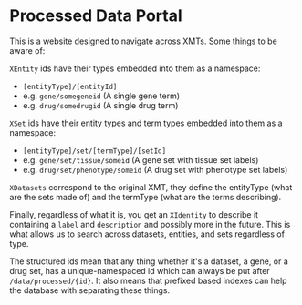 # Processed Data Portal

This is a website designed to navigate across XMTs. Some things to be aware of:

`XEntity` ids have their types embedded into them as a namespace:
- `[entityType]/[entityId]`
- e.g. `gene/somegeneid` (A single gene term)
- e.g. `drug/somedrugid` (A single drug term)

`XSet` ids have their entity types and term types embedded into them as a namespace:
- `[entityType]/set/[termType]/[setId]`
- e.g. `gene/set/tissue/someid` (A gene set with tissue set labels)
- e.g. `drug/set/phenotype/someid` (A drug set with phenotype set labels)

`XDatasets` correspond to the original XMT, they define the entityType (what are the sets made of) and the termType (what are the terms describing).

Finally, regardless of what it is, you get an `XIdentity` to describe it containing a `label` and `description` and possibly more in the future. This is what allows us to search across datasets, entities, and sets regardless of type.

The structured ids mean that any thing whether it's a dataset, a gene, or a drug set, has a unique-namespaced id which can always be put after `/data/processed/{id}`. It also means that prefixed based indexes can help the database with separating these things.
